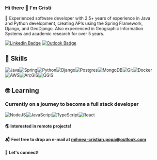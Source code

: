 ### Hi there 👋 I'm Cristi

🚀 Experienced software developer with 2.5+ years of experience in Java and Python development, creating APIs using the Spring Framework, Django, and GeoDjango. Also experienced in Geographic Information Systems and academic research for over 5 years.  

[![Linkedin Badge](https://img.shields.io/badge/Cristian_Popa-%230077B5.svg?style=for-the-badge&logo=linkedin&logoColor=white&link=https://www.linkedin.com/in/popamihneacristian/)](https://www.linkedin.com/in/popamihneacristian/) 
[![Outlook Badge](https://img.shields.io/badge/mihnea_cristian.popa@outlook.com-0078D4?style=for-the-badge&logo=microsoft-outlook&logoColor=white&link=mailto:mihnea-cristian.popa@outlook.com)](mailto:mihnea-cristian.popa@outlook.com)

## 🧰 Skills

<img alt="Java" src="https://img.shields.io/badge/java-%23ED8B00.svg?style=for-the-badge&logo=java&logoColor=white"/><img alt="Spring" src="https://img.shields.io/badge/spring-%236DB33F.svg?style=for-the-badge&logo=spring&logoColor=white"/><img alt="Python" src="https://img.shields.io/badge/python-%2314354C.svg?style=for-the-badge&logo=python&logoColor=white"/><img alt="Django" src="https://img.shields.io/badge/django-%23092E20.svg?style=for-the-badge&logo=django&logoColor=white"/><img alt="Postgres" src ="https://img.shields.io/badge/postgres-%23316192.svg?style=for-the-badge&logo=postgresql&logoColor=white"/><img alt="MongoDB" src ="https://img.shields.io/badge/MongoDB-%234ea94b.svg?style=for-the-badge&logo=mongodb&logoColor=white"/><img alt="Git" src="https://img.shields.io/badge/git-%23F05033.svg?style=for-the-badge&logo=git&logoColor=white"/><img alt="Docker" src="https://img.shields.io/badge/docker-%230db7ed.svg?style=for-the-badge&logo=docker&logoColor=white"/><img alt="AWS" src="https://img.shields.io/badge/AWS-%23FF9900.svg?style=for-the-badge&logo=amazon-aws&logoColor=white"/><img alt="ArcGIS" src="https://img.shields.io/static/v1?style=for-the-badge&message=ArcGIS&color=2C7AC3&logo=ArcGIS&logoColor=FFFFFF&label="/><img alt="QGIS" src="https://img.shields.io/static/v1?style=for-the-badge&message=Qgis&color=589632&logo=Qgis&logoColor=FFFFFF&label="/>



## 🤓 Learning
### Currently on a journey to become a full stack developer

<img alt="NodeJS" src="https://img.shields.io/badge/node.js-%2343853D.svg?style=for-the-badge&logo=node-dot-js&logoColor=white"/><img alt="JavaScript" src="https://img.shields.io/badge/javascript-%23323330.svg?style=for-the-badge&logo=javascript&logoColor=%23F7DF1E"/><img alt="TypeScript" src="https://img.shields.io/badge/typescript-%23007ACC.svg?style=for-the-badge&logo=typescript&logoColor=white"/><img alt="React" src="https://img.shields.io/badge/react-%2320232a.svg?style=for-the-badge&logo=react&logoColor=%2361DAFB"/>



#### 🌎 Interested in remote projects!

#### 📬 Feel free to drop an e-mail at mihnea-cristian.popa@outlook.com
#### 🤝 Let's connect!
